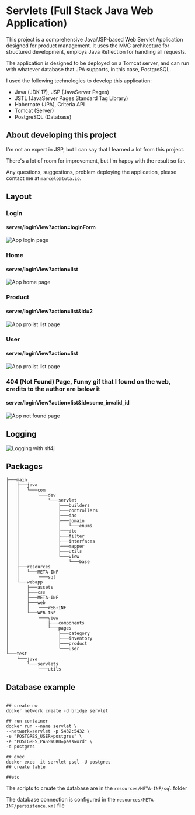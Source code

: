 # Servlets (Full Stack Java Web Application)
This project is a comprehensive Java/JSP-based Web Servlet Application designed for product management. 
It uses the MVC architecture for structured development, employs Java Reflection for handling all requests.

The application is designed to be deployed on a Tomcat server,
and can run with whatever database that JPA supports, in this case, PostgreSQL.

I used the following technologies to develop this application:
- Java (JDK 17), JSP (JavaServer Pages)
- JSTL (JavaServer Pages Standard Tag Library)
- Habernate (JPA), Criteria API 
- Tomcat (Server)
- PostgreSQL (Database)

## About developing this project
I'm not an expert in JSP, but I can say that I learned a lot from this project.

There's a lot of room for improvement, but I'm happy with the result so far.

Any questions, suggestions, problem deploying the application, please contact me at `marcelo@tuta.io`.

## Layout

### Login

#### server/loginView?action=loginForm
![App login page](https://i.ibb.co/R0xM6Ps/Screenshot-2022-07-17-034301.png)
<br>

### Home
#### server/loginView?action=list
![App home page](https://i.ibb.co/LQmByN2/temp.png)
<br>

### Product
#### server/loginView?action=list&id=2
![App prolist list page](https://i.ibb.co/1fy8JtG/Screenshot.png)
<br>

### User
#### server/loginView?action=list
![App prolist list page](https://i.ibb.co/nBbGMtG/temp.png)
<br>

### 404 (Not Found) Page, Funny gif that I found on the web, credits to the author are below it
#### server/loginView?action=list&id=some_invalid_id
![App not found page](https://i.postimg.cc/Sx8D8GZP/Screenshot-2024-08-10-174059.png)
<br>

## Logging
![Logging with slf4j](https://i.ibb.co/F6ZK5vz/Screenshot-2022-08-08-003934.png)
<br>

## Packages
```
├───main
│   ├───java
│   │   └───com
│   │       └───dev
│   │           └───servlet
│   │               ├───builders
│   │               ├───controllers
│   │               ├───dao
│   │               ├───domain
│   │               │   └───enums
│   │               ├───dto
│   │               ├───filter
│   │               ├───interfaces
│   │               ├───mapper
│   │               ├───utils
│   │               └───view
│   │                   └───base
│   ├───resources
│   │   └───META-INF
│   │       └───sql
│   └───webapp
│       ├───assets
│       ├───css
│       ├───META-INF
│       ├───web
│       │   └───WEB-INF
│       └───WEB-INF
│           └───view
│               ├───components
│               └───pages
│                   ├───category
│                   ├───inventory
│                   ├───product
│                   └───user
└───test
    └───java
        └───servlets
            └───utils

```

## Database example
```docker

## create nw
docker network create -d bridge servlet

## run container
docker run --name servlet \
--network=servlet -p 5432:5432 \
-e "POSTGRES_USER=postgres" \
-e "POSTGRES_PASSWORD=password" \
-d postgres

## exec 
docker exec -it servlet psql -U postgres
## create table

##etc
```

The scripts to create the database are in the `resources/META-INF/sql` folder

The database connection is configured in the `resources/META-INF/persistence.xml` file